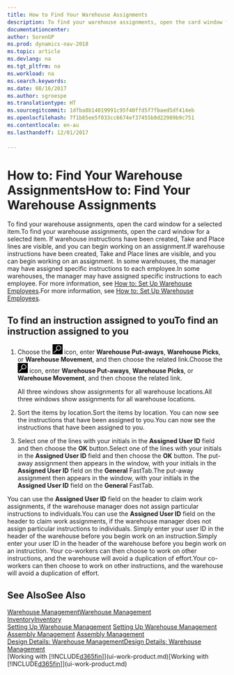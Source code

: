 ```yaml
---
title: How to Find Your Warehouse Assignments
description: To find your warehouse assignments, open the card window for a selected item. If warehouse instructions have been created, Take and Place lines are visible, and you can begin working on an assignment. In some warehouses, the manager may have assigned specific instructions to each employee.
documentationcenter: 
author: SorenGP
ms.prod: dynamics-nav-2018
ms.topic: article
ms.devlang: na
ms.tgt_pltfrm: na
ms.workload: na
ms.search.keywords: 
ms.date: 08/16/2017
ms.author: sgroespe
ms.translationtype: HT
ms.sourcegitcommit: 1dfba8b14019991c95f40ffd5f7fbaed5df414eb
ms.openlocfilehash: 7f1b85ee5f033cc6674ef37455b8d22989b9c751
ms.contentlocale: en-au
ms.lasthandoff: 12/01/2017

---
```

# <a name="how-to-find-your-warehouse-assignments"></a><span data-ttu-id="4aca9-105">How to: Find Your Warehouse Assignments</span><span class="sxs-lookup"><span data-stu-id="4aca9-105">How to: Find Your Warehouse Assignments</span></span>
<span data-ttu-id="4aca9-106">To find your warehouse assignments, open the card window for a selected item.</span><span class="sxs-lookup"><span data-stu-id="4aca9-106">To find your warehouse assignments, open the card window for a selected item.</span></span> <span data-ttu-id="4aca9-107">If warehouse instructions have been created, Take and Place lines are visible, and you can begin working on an assignment.</span><span class="sxs-lookup"><span data-stu-id="4aca9-107">If warehouse instructions have been created, Take and Place lines are visible, and you can begin working on an assignment.</span></span> <span data-ttu-id="4aca9-108">In some warehouses, the manager may have assigned specific instructions to each employee.</span><span class="sxs-lookup"><span data-stu-id="4aca9-108">In some warehouses, the manager may have assigned specific instructions to each employee.</span></span> <span data-ttu-id="4aca9-109">For more information, see [How to: Set Up Warehouse Employees](warehouse-how-to-set-up-warehouse-employees.md).</span><span class="sxs-lookup"><span data-stu-id="4aca9-109">For more information, see [How to: Set Up Warehouse Employees](warehouse-how-to-set-up-warehouse-employees.md).</span></span>

## <a name="to-find-an-instruction-assigned-to-you"></a><span data-ttu-id="4aca9-110">To find an instruction assigned to you</span><span class="sxs-lookup"><span data-stu-id="4aca9-110">To find an instruction assigned to you</span></span>  
1.  <span data-ttu-id="4aca9-111">Choose the ![Search for Page or Report](media/ui-search/search_small.png "Search for Page or Report icon") icon, enter **Warehouse Put-aways**, **Warehouse Picks**, or **Warehouse Movement**, and then choose the related link.</span><span class="sxs-lookup"><span data-stu-id="4aca9-111">Choose the ![Search for Page or Report](media/ui-search/search_small.png "Search for Page or Report icon") icon, enter **Warehouse Put-aways**, **Warehouse Picks**, or **Warehouse Movement**, and then choose the related link.</span></span>

    <span data-ttu-id="4aca9-112">All three windows show assignments for all warehouse locations.</span><span class="sxs-lookup"><span data-stu-id="4aca9-112">All three windows show assignments for all warehouse locations.</span></span>  

2. <span data-ttu-id="4aca9-113">Sort the items by location.</span><span class="sxs-lookup"><span data-stu-id="4aca9-113">Sort the items by location.</span></span> <span data-ttu-id="4aca9-114">You can now see the instructions that have been assigned to you.</span><span class="sxs-lookup"><span data-stu-id="4aca9-114">You can now see the instructions that have been assigned to you.</span></span>  
3. <span data-ttu-id="4aca9-115">Select one of the lines with your initials in the **Assigned User ID** field and then choose the **OK** button.</span><span class="sxs-lookup"><span data-stu-id="4aca9-115">Select one of the lines with your initials in the **Assigned User ID** field and then choose the **OK** button.</span></span> <span data-ttu-id="4aca9-116">The put-away assignment then appears in the window, with your initials in the **Assigned User ID** field on the **General** FastTab.</span><span class="sxs-lookup"><span data-stu-id="4aca9-116">The put-away assignment then appears in the window, with your initials in the **Assigned User ID** field on the **General** FastTab.</span></span>  

<span data-ttu-id="4aca9-117">You can use the **Assigned User ID** field on the header to claim work assignments, if the warehouse manager does not assign particular instructions to individuals.</span><span class="sxs-lookup"><span data-stu-id="4aca9-117">You can use the **Assigned User ID** field on the header to claim work assignments, if the warehouse manager does not assign particular instructions to individuals.</span></span> <span data-ttu-id="4aca9-118">Simply enter your user ID in the header of the warehouse before you begin work on an instruction.</span><span class="sxs-lookup"><span data-stu-id="4aca9-118">Simply enter your user ID in the header of the warehouse before you begin work on an instruction.</span></span> <span data-ttu-id="4aca9-119">Your co-workers can then choose to work on other instructions, and the warehouse will avoid a duplication of effort.</span><span class="sxs-lookup"><span data-stu-id="4aca9-119">Your co-workers can then choose to work on other instructions, and the warehouse will avoid a duplication of effort.</span></span>  

## <a name="see-also"></a><span data-ttu-id="4aca9-120">See Also</span><span class="sxs-lookup"><span data-stu-id="4aca9-120">See Also</span></span>  
[<span data-ttu-id="4aca9-121">Warehouse Management</span><span class="sxs-lookup"><span data-stu-id="4aca9-121">Warehouse Management</span></span>](warehouse-manage-warehouse.md)  
[<span data-ttu-id="4aca9-122">Inventory</span><span class="sxs-lookup"><span data-stu-id="4aca9-122">Inventory</span></span>](inventory-manage-inventory.md)  
<span data-ttu-id="4aca9-123">[Setting Up Warehouse Management](warehouse-setup-warehouse.md)   </span><span class="sxs-lookup"><span data-stu-id="4aca9-123">[Setting Up Warehouse Management](warehouse-setup-warehouse.md)   </span></span>  
<span data-ttu-id="4aca9-124">[Assembly Management](assembly-assemble-items.md)  </span><span class="sxs-lookup"><span data-stu-id="4aca9-124">[Assembly Management](assembly-assemble-items.md)  </span></span>  
[<span data-ttu-id="4aca9-125">Design Details: Warehouse Management</span><span class="sxs-lookup"><span data-stu-id="4aca9-125">Design Details: Warehouse Management</span></span>](design-details-warehouse-management.md)  
<span data-ttu-id="4aca9-126">[Working with [!INCLUDE[d365fin](includes/d365fin_md.md)]](ui-work-product.md)</span><span class="sxs-lookup"><span data-stu-id="4aca9-126">[Working with [!INCLUDE[d365fin](includes/d365fin_md.md)]](ui-work-product.md)</span></span> 

